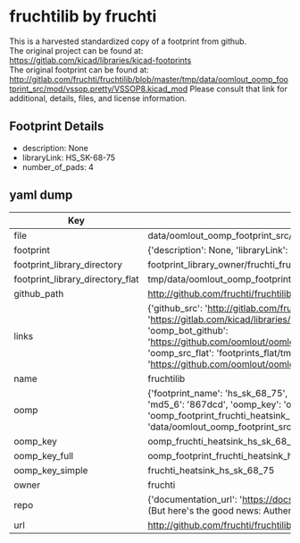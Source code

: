 # fruchtilib by fruchti  
This is a harvested standardized copy of a footprint from github.  
The original project can be found at:  
https://gitlab.com/kicad/libraries/kicad-footprints  
The original footprint can be found at:
http://gitlab.com/fruchti/fruchtilib/blob/master/tmp/data/oomlout_oomp_footprint_src/mod/vssop.pretty/VSSOP8.kicad_mod
Please consult that link for additional, details, files, and license information.  
## Footprint Details
* description: None  
* libraryLink: HS_SK-68-75  
* number_of_pads: 4  
## yaml dump  
| Key | Value |  
| --- | --- |  
| file | data/oomlout_oomp_footprint_src/fruchtilib/mod/heatsink.pretty/HS_SK-68-75.kicad_mod |  
| footprint | {'description': None, 'libraryLink': 'HS_SK-68-75', 'number_of_pads': 4} |  
| footprint_library_directory | footprint_library_owner/fruchti_fruchtilib |  
| footprint_library_directory_flat | tmp/data/oomlout_oomp_footprint_src/footprints_flat/fruchti_heatsink_hs_sk_68_75/working |  
| github_path | http://github.com/fruchti/fruchtilib/blob/master/tmp/data/oomlout_oomp_footprint_src/mod/heatsink.pretty/HS_SK-68-75.kicad_mod |  
| links | {'github_src': 'http://gitlab.com/fruchti/fruchtilib/blob/master/tmp/data/oomlout_oomp_footprint_src/mod/vssop.pretty/VSSOP8.kicad_mod', 'github_src_repo': 'https://gitlab.com/kicad/libraries/kicad-footprints', 'oomp_bot': 'tmp/data/oomlout_oomp_footprint_src/footprints/fruchti_heatsink_hs_sk_68_75/working', 'oomp_bot_github': 'https://github.com/oomlout/oomlout_oomp_footprint_bot/tree/main/tmp/data/oomlout_oomp_footprint_src/footprints/fruchti_heatsink_hs_sk_68_75/working', 'oomp_src_flat': 'footprints_flat/tmp/data/oomlout_oomp_footprint_src/footprints_flat/fruchti_heatsink_hs_sk_68_75/working', 'oomp_src_flat_github': 'https://github.com/oomlout/oomlout_oomp_footprint_src/tree/main/tmp/data/oomlout_oomp_footprint_src/footprints_flat/fruchti_heatsink_hs_sk_68_75/working'} |  
| name | fruchtilib |  
| oomp | {'footprint_name': 'hs_sk_68_75', 'library_name': 'heatsink', 'md5': '867dcd69f4494f2813cda37c11a66368', 'md5_10': '867dcd69f4', 'md5_5': '867dc', 'md5_6': '867dcd', 'oomp_key': 'oomp_fruchti_heatsink_hs_sk_68_75', 'oomp_key_extra': 'oomp_footprint_fruchti_heatsink_hs_sk_68_75', 'oomp_key_full': 'oomp_footprint_fruchti_heatsink_hs_sk_68_75_867dcd', 'oomp_key_simple': 'fruchti_heatsink_hs_sk_68_75', 'original_filename': 'data/oomlout_oomp_footprint_src/fruchtilib/mod/heatsink.pretty/HS_SK-68-75.kicad_mod', 'owner_name': 'fruchti'} |  
| oomp_key | oomp_fruchti_heatsink_hs_sk_68_75 |  
| oomp_key_full | oomp_footprint_fruchti_heatsink_hs_sk_68_75 |  
| oomp_key_simple | fruchti_heatsink_hs_sk_68_75 |  
| owner | fruchti |  
| repo | {'documentation_url': 'https://docs.github.com/rest/overview/resources-in-the-rest-api#rate-limiting', 'message': "API rate limit exceeded for 84.66.142.224. (But here's the good news: Authenticated requests get a higher rate limit. Check out the documentation for more details.)"} |  
| url | http://github.com/fruchti/fruchtilib |  

